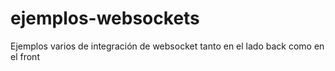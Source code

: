 # ejemplos-websockets
Ejemplos varios de integración de websocket tanto en el lado back como en el front
